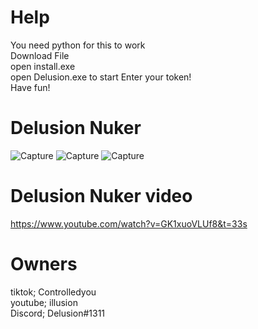# Help
You need python for this to work                                                                                                                     
Download File                                                                                                                     
open install.exe                                                                                                                     
open Delusion.exe to start
Enter your token!                                                                                                                     
Have fun!                                                                                                                     
# Delusion Nuker
![Capture](https://user-images.githubusercontent.com/91435796/136669731-07310923-014d-470c-90a5-3b8979ddc1d1.PNG)
![Capture](https://user-images.githubusercontent.com/91435796/136670793-64bea4a5-1130-40d5-9d12-6e75dc2126f1.PNG)
![Capture](https://user-images.githubusercontent.com/91435796/136670817-384ef8c1-f3a7-4bf4-8317-09c8fb6eec28.PNG)
# Delusion Nuker video
https://www.youtube.com/watch?v=GK1xuoVLUf8&t=33s
# Owners
tiktok; Controlledyou                                                                                                                    
youtube; illusion                                                                                                                    
Discord; Delusion#1311                                                                                                                    
